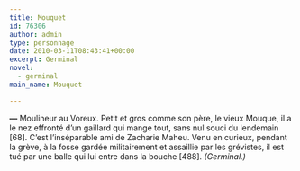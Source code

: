```yaml
---
title: Mouquet
id: 76306
author: admin
type: personnage
date: 2010-03-11T08:43:41+00:00
excerpt: Germinal
novel:
  - germinal
main_name: Mouquet

---
```

**—** Moulineur au Voreux. Petit et gros comme son père, le vieux Mouque, il a le nez effronté d’un gaillard qui mange tout, sans nul souci du lendemain [68]. C’est l’inséparable ami de Zacharie Maheu. Venu en curieux, pendant la grève, à la fosse gardée militairement et assaillie par les grévistes, il est tué par une balle qui lui entre dans la bouche [488]. _(Germinal.)_